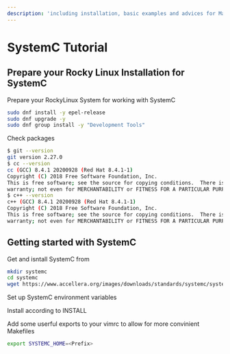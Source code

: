 ```yaml
---
description: 'including installation, basic examples and advices for Makefile constructions'
---
```


# SystemC Tutorial

## Prepare your Rocky Linux Installation for SystemC

Prepare your RockyLinux System for working with SystemC

```bash
sudo dnf install -y epel-release
sudo dnf upgrade -y
sudo dnf group install -y "Development Tools"
```

Check packages

```bash
$ git --version
git version 2.27.0
$ cc --version
cc (GCC) 8.4.1 20200928 (Red Hat 8.4.1-1)
Copyright (C) 2018 Free Software Foundation, Inc.
This is free software; see the source for copying conditions.  There is NO
warranty; not even for MERCHANTABILITY or FITNESS FOR A PARTICULAR PURPOSE.
$ c++ --version
c++ (GCC) 8.4.1 20200928 (Red Hat 8.4.1-1)
Copyright (C) 2018 Free Software Foundation, Inc.
This is free software; see the source for copying conditions.  There is NO
warranty; not even for MERCHANTABILITY or FITNESS FOR A PARTICULAR PURPOSE.
```

## Getting started with SystemC

Get and isntall SystemC from

```bash
mkdir systemc
cd systemc
wget https://www.accellera.org/images/downloads/standards/systemc/systemc-2.3.3.tar.gz
```

Set up SystemC environment variables

Install according to INSTALL

Add some userful exports to your vimrc to allow for more convinient Makefiles

```bash
export SYSTEMC_HOME=<Prefix>
```



